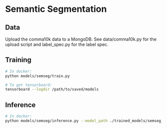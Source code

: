 # Semantic Segmentation

## Data
Upload the comma10k data to a MongoDB. See data/comma10k.py for the upload script and label_spec.py for the label spec.

## Training
```bash
# In docker:
python models/semseg/train.py

# To get tensorboard:
tensorboard --logdir /path/to/saved/models
```

## Inference
```bash
# In docker:
python models/semseg/inference.py --model_path ./trained_models/semseg_*/tf_model_*
```
